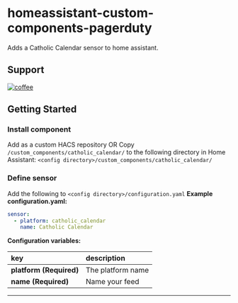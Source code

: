 # homeassistant-custom-components-pagerduty
Adds a Catholic Calendar sensor to home assistant.

## Support
[![coffee](https://www.buymeacoffee.com/assets/img/custom_images/black_img.png)](https://www.buymeacoffee.com/jmacri)

## Getting Started

### Install component
Add as a custom HACS repository
OR
Copy `/custom_components/catholic_calendar/` to the following directory in Home Assistant:
`<config directory>/custom_components/catholic_calendar/`

### Define sensor
Add the following to `<config directory>/configuration.yaml`
**Example configuration.yaml:**

```yaml
sensor:
  - platform: catholic_calendar
    name: Catholic Calendar
```

**Configuration variables:**

key | description
:--- | :---
**platform (Required)** | The platform name
**name (Required)** | Name your feed
***
